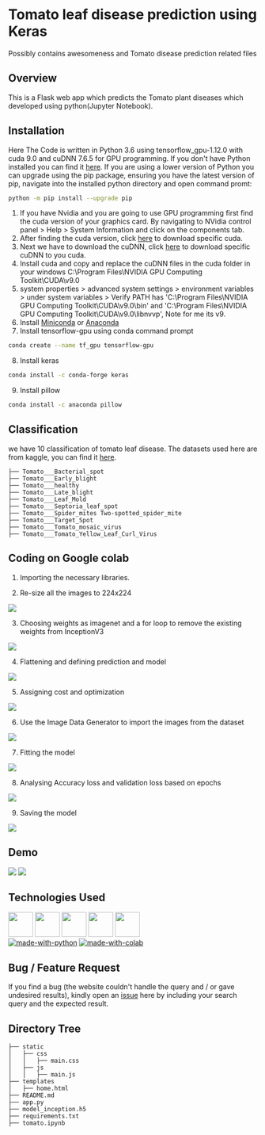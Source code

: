 # Tomato leaf disease prediction using Keras
Possibly contains awesomeness and Tomato disease prediction related files

## Overview
This is a Flask web app which predicts the Tomato plant diseases which developed using python(Jupyter Notebook).

## Installation
Here The Code is written in Python 3.6 using tensorflow_gpu-1.12.0 with cuda 9.0 and cuDNN 7.6.5 for GPU programming.
If you don't have Python installed you can find it [here](https://www.python.org/downloads/). If you are using a lower version of Python you can upgrade using the pip package, ensuring you have the latest version of pip, navigate into the installed python directory and open command promt:
```bash
python -m pip install --upgrade pip
```
1. If you have Nvidia and you are going to use GPU programming first find the cuda version of your graphics card. By navigating to NVidia control panel > Help > System Information and click on the components tab.
2. After finding the cuda version, click [here](https://developer.nvidia.com/cuda-toolkit-archive) to download specific cuda.
3. Next we have to download the cuDNN, click [here](https://developer.nvidia.com/rdp/cudnn-archive) to download specific cuDNN to you cuda.
4. Install cuda and copy and replace the cuDNN files in the cuda folder in your windows C:\Program Files\NVIDIA GPU Computing Toolkit\CUDA\v9.0
5. system properties > advanced system settings > environment variables > under system variables > Verify PATH has 'C:\Program Files\NVIDIA GPU Computing Toolkit\CUDA\v9.0\bin' and 'C:\Program Files\NVIDIA GPU Computing Toolkit\CUDA\v9.0\libnvvp', Note for me its v9.
6. Install [Miniconda](https://docs.conda.io/en/latest/miniconda.html#miniconda) or [Anaconda](https://www.anaconda.com/products/individual)
7. Install tensorflow-gpu using conda command prompt
```bash
conda create --name tf_gpu tensorflow-gpu 
```
8. Install keras
```bash
conda install -c conda-forge keras
```
9. Install pillow
```bash
conda install -c anaconda pillow
```

## Classification
we have 10 classification of tomato leaf disease. The datasets used here are from kaggle, you can find it [here](https://www.kaggle.com/noulam/tomato).
```
├── Tomato___Bacterial_spot
├── Tomato___Early_blight
├── Tomato___healthy
├── Tomato___Late_blight
├── Tomato___Leaf_Mold
├── Tomato___Septoria_leaf_spot
├── Tomato___Spider_mites Two-spotted_spider_mite
├── Tomato___Target_Spot
├── Tomato___Tomato_mosaic_virus
├── Tomato___Tomato_Yellow_Leaf_Curl_Virus
```

## Coding on Google colab

1. Importing the necessary libraries.

2. Re-size all the images to 224x224
<img target="_blank" src="https://64.media.tumblr.com/522c98f2afe8d5cbcaf9632d69548f42/fa5cfac4f5044686-22/s1280x1920/b654e98e786a0b3931e24a27559c6a8e59d21f56.png">

3. Choosing weights as imagenet and a for loop to remove the existing weights from InceptionV3
<img target="_blank" src="https://64.media.tumblr.com/a6917fea505af6ea040efc02f4881a25/fa5cfac4f5044686-04/s1280x1920/d2c0f237b6be77fdf44bd05e6ce58db3fbc7f92d.png">

4. Flattening and defining prediction and model
<img target="_blank" src="https://64.media.tumblr.com/a3b470f19772a9624fdc8c6d3e7046d3/fa5cfac4f5044686-4c/s1280x1920/41c6f16116638dc64b51d3417e21e7905fb6b0fb.png">

5. Assigning cost and optimization
<img target="_blank" src="https://64.media.tumblr.com/ae80081fd5454539c57a45f7bdca2741/fa5cfac4f5044686-14/s1280x1920/7097d9108de2fe77c57c0f0da9ce0021e094917d.png">

6. Use the Image Data Generator to import the images from the dataset
<img target="_blank" src="https://64.media.tumblr.com/653d023273e81aee5d69c02ce46fed61/5da56777df81066d-d9/s1280x1920/50a952410e931ec92feda8442da14e8bf57b8398.png">

7. Fitting the model
<img target="_blank" src="https://64.media.tumblr.com/e4c2db7be8b020739859483a0b4f3827/5da56777df81066d-f7/s1280x1920/07f7bafd049b18ff61b9384e3c812a7b017ca0e1.png"> 

8. Analysing Accuracy loss and validation loss based on epochs
<img target="_blank" src="https://64.media.tumblr.com/c3c75eb90617e8a551bfcb673a402c45/5da56777df81066d-a7/s1280x1920/bfb5933c1b47a8aebfa03eb333957c1e36e8614c.png">

9. Saving the model
<img target="_blank" src="https://64.media.tumblr.com/ec6dd568b973b8984eb219f08b9e3c00/5da56777df81066d-e1/s1280x1920/f6871a8130971d540f83574a815b6dbe93a81100.png">

## Demo
<img target="_blank" src="https://64.media.tumblr.com/acbfbd0d8e3fd727f06529acf8170892/960ca4f847eb658e-dd/s1280x1920/7cf1580b82948b22fd889faafb39770764f95440.png">

<img target="_blank" src="https://64.media.tumblr.com/9d6c747f9b4cf098660791a947ea5cba/960ca4f847eb658e-09/s1280x1920/56cc60abd93a13f4d725ba06150f5a0511c43e53.png">

## Technologies Used
[<img target="_blank" src="https://www.gstatic.com/devrel-devsite/prod/vbd0faab6c0701e17b2f66039dd03326fc0e1627ecbcddaec4cd383df8dda622c/tensorflow/images/lockup.svg" height=50>](https://www.tensorflow.org/) [<img target="_blank" src="https://keras.io/img/logo-small.png" height=50>](https://keras.io/) [<img target="_blank" src="https://numpy.org/doc/stable/_static/numpylogo.svg" height=50>](https://numpy.org/doc/stable/user/index.html) [<img target="_blank" src="https://flask.palletsprojects.com/en/1.1.x/_images/flask-logo.png" height=50>](https://flask.palletsprojects.com/en/1.1.x/) [<img target="_blank" src="https://werkzeug.palletsprojects.com/en/1.0.x/_static/werkzeug.png" height=50>](https://werkzeug.palletsprojects.com/en/1.0.x/)
<br>
[![made-with-python](https://img.shields.io/badge/made%20with-Python-yellow)](https://www.python.org/) [![made-with-colab](https://img.shields.io/badge/made%20with-Google%20Colab-yellowgreen)](Colabcolab.research.google.com)

## Bug / Feature Request

If you find a bug (the website couldn't handle the query and / or gave undesired results), kindly open an [issue](https://github.com/arunmozhidevan/tomato_disease/issues) here by including your search query and the expected result.

## Directory Tree 
```
├── static
│   ├── css
│   │   ├── main.css
│   ├── js
│   │   ├── main.js
├── templates
│   ├── home.html
├── README.md
├── app.py
├── model_inception.h5
├── requirements.txt
├── tomato.ipynb
```
